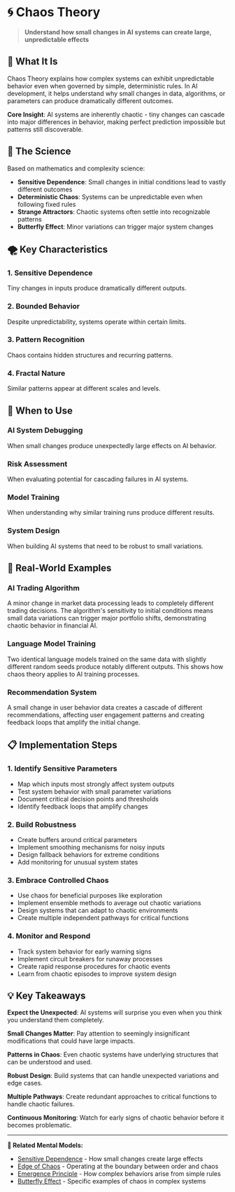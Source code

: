 # 🌀 Chaos Theory

> **Understand how small changes in AI systems can create large, unpredictable effects**

## 🎯 **What It Is**

Chaos Theory explains how complex systems can exhibit unpredictable behavior even when governed by simple, deterministic rules. In AI development, it helps understand why small changes in data, algorithms, or parameters can produce dramatically different outcomes.

**Core Insight**: AI systems are inherently chaotic - tiny changes can cascade into major differences in behavior, making perfect prediction impossible but patterns still discoverable.

## 🧠 **The Science**

Based on mathematics and complexity science:

- **Sensitive Dependence**: Small changes in initial conditions lead to vastly different outcomes
- **Deterministic Chaos**: Systems can be unpredictable even when following fixed rules
- **Strange Attractors**: Chaotic systems often settle into recognizable patterns
- **Butterfly Effect**: Minor variations can trigger major system changes

## 🌪️ **Key Characteristics**

### **1. Sensitive Dependence**
Tiny changes in inputs produce dramatically different outputs.

### **2. Bounded Behavior**
Despite unpredictability, systems operate within certain limits.

### **3. Pattern Recognition**
Chaos contains hidden structures and recurring patterns.

### **4. Fractal Nature**
Similar patterns appear at different scales and levels.

## 🎯 **When to Use**

### **AI System Debugging**
When small changes produce unexpectedly large effects on AI behavior.

### **Risk Assessment**
When evaluating potential for cascading failures in AI systems.

### **Model Training**
When understanding why similar training runs produce different results.

### **System Design**
When building AI systems that need to be robust to small variations.

## 🚀 **Real-World Examples**

### **AI Trading Algorithm**
A minor change in market data processing leads to completely different trading decisions. The algorithm's sensitivity to initial conditions means small data variations can trigger major portfolio shifts, demonstrating chaotic behavior in financial AI.

### **Language Model Training**
Two identical language models trained on the same data with slightly different random seeds produce notably different outputs. This shows how chaos theory applies to AI training processes.

### **Recommendation System**
A small change in user behavior data creates a cascade of different recommendations, affecting user engagement patterns and creating feedback loops that amplify the initial change.

## 📋 **Implementation Steps**

### **1. Identify Sensitive Parameters**
- Map which inputs most strongly affect system outputs
- Test system behavior with small parameter variations
- Document critical decision points and thresholds
- Identify feedback loops that amplify changes

### **2. Build Robustness**
- Create buffers around critical parameters
- Implement smoothing mechanisms for noisy inputs
- Design fallback behaviors for extreme conditions
- Add monitoring for unusual system states

### **3. Embrace Controlled Chaos**
- Use chaos for beneficial purposes like exploration
- Implement ensemble methods to average out chaotic variations
- Design systems that can adapt to chaotic environments
- Create multiple independent pathways for critical functions

### **4. Monitor and Respond**
- Track system behavior for early warning signs
- Implement circuit breakers for runaway processes
- Create rapid response procedures for chaotic events
- Learn from chaotic episodes to improve system design

## 💡 **Key Takeaways**

**Expect the Unexpected**: AI systems will surprise you even when you think you understand them completely.

**Small Changes Matter**: Pay attention to seemingly insignificant modifications that could have large impacts.

**Patterns in Chaos**: Even chaotic systems have underlying structures that can be understood and used.

**Robust Design**: Build systems that can handle unexpected variations and edge cases.

**Multiple Pathways**: Create redundant approaches to critical functions to handle chaotic failures.

**Continuous Monitoring**: Watch for early signs of chaotic behavior before it becomes problematic.

---

**🔗 Related Mental Models:**
- [Sensitive Dependence](./sensitive-dependence.md) - How small changes create large effects
- [Edge of Chaos](./edge-of-chaos.md) - Operating at the boundary between order and chaos
- [Emergence Principle](./emergence-principle.md) - How complex behaviors arise from simple rules
- [Butterfly Effect](./butterfly-effect.md) - Specific examples of chaos in complex systems